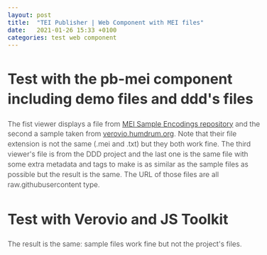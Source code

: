 ```yaml
---
layout: post
title:  "TEI Publisher | Web Component with MEI files"
date:   2021-01-26 15:33 +0100
categories: test web component
---
```


# Test with the pb-mei component including demo files and ddd's files

The fist viewer displays a file from [MEI Sample Encodings repository](https://github.com/music-encoding/sample-encodings) and the second a sample taken from [verovio.humdrum.org](https://verovio.humdrum.org/). Note that their file extension is not the same (.mei and .txt) but they both work fine.
The third viewer's file is from the DDD project and the last one is the same file with some extra metadata and tags to make is as similar as the sample files as possible but the result is the same.
The URL of those files are all raw.githubusercontent type. 

<head>
    <meta charset="UTF-8">
    <meta name="viewport" content="width=device-width, initial-scale=1.0">
    <meta http-equiv="X-UA-Compatible" content="ie=edge">
    <title>TEI Publisher Webcomponents Example</title>
    <script src="https://unpkg.com/@webcomponents/webcomponentsjs@2.4.3/webcomponents-loader.js"></script>
    <script type="module" src="https://unpkg.com/@teipublisher/pb-components@latest/dist/pb-components-bundle.js"></script>
    <script type="module" src="https://unpkg.com/@teipublisher/pb-components@latest/dist/pb-leaflet-map.js"></script>
    <style> 
        @import url('https://fonts.googleapis.com/css?family=Oswald|Roboto&display=swap');
        body {
            margin: 10px 20px;
            font-size: 16px;
            font-family: 'Roboto', 'Noto', sans - serif;
            line-height: 1.42857;
            font-weight: 300;
            color: #333333;
            --paper-tooltip-delay-in: 200;
        }
        pb-mei {
            max-width: 1024px;
            width: 100%;
            max-height: 480px;
            margin: 40px 0;
            padding: 20px 0;
            border-bottom: 1px solid #919191;
            border-top: 1px solid #919191;
        }
        pb-mei:first-child {
            margin-top: 0;
        }
    </style>          
</head>
<body>
    	<pb-page endpoint="https://teipublisher.com/exist/apps/tei-publisher">
		<main>
		    <pb-mei player="true" url="https://raw.githubusercontent.com/music-encoding/sample-encodings/master/MEI_4.0/Music/Complete_examples/Joplin_Elite_Syncopations.mei">
		    </pb-mei>
		    <pb-mei player="true" url="https://raw.githubusercontent.com/adnilem/test-site/main/MEI/Johannes-Ockeghem-gloria.txt">
		    </pb-mei>
		    <pb-mei player="true" url="https://raw.githubusercontent.com/adnilem/test-site/main/MEI/WEI1860-0024-01.mei">
		    </pb-mei>
            <pb-mei player="true" url="https://raw.githubusercontent.com/adnilem/test-site/main/MEI/WEI1860-0024-01-modified.mei">
		    </pb-mei>
		</main>
	</pb-page>
</body>

# Test with Verovio and JS Toolkit

The result is the same: sample files work fine but not the project's files. 
